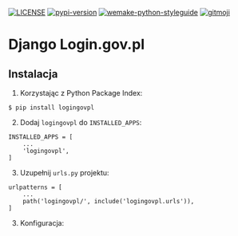 [![LICENSE](https://img.shields.io/pypi/l/version_control.svg?style=flat-square)](https://raw.githubusercontent.com/kuter/django-version-control/master/LICENSE)
[![pypi-version](https://img.shields.io/pypi/v/django_logingovpl.svg?style=flat-square)](https://pypi.python.org/pypi/django_logingovpl/)
[![wemake-python-styleguide](https://img.shields.io/badge/style-wemake-000000.svg?style=flat-square)](https://github.com/wemake-services/wemake-python-styleguide)
[![gitmoji](https://img.shields.io/badge/gitmoji-%20😜%20😍-FFDD67.svg?style=flat-square)](https://gitmoji.carloscuesta.me)

# Django Login.gov.pl


## Instalacja

1. Korzystając z Python Package Index:

```
$ pip install logingovpl
```

2. Dodaj `logingovpl` do `INSTALLED_APPS`:

```
INSTALLED_APPS = [
    ...
    'logingovpl',
]
```

3. Uzupełnij `urls.py` projektu:

```
urlpatterns = [
    ...
    path('logingovpl/', include('logingovpl.urls')),
]
```

3. Konfiguracja:
